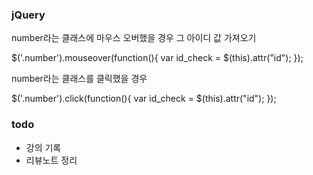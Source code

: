 ### jQuery

number라는 클래스에 마우스 오버했을 경우 그 아이디 값 가져오기

$('.number').mouseover(function(){
    var id_check = $(this).attr("id");
});

number라는 클래스를 클릭했을 경우

$('.number').click(function(){
    var id_check = $(this).attr("id");
});

### todo
- 강의 기록
- 리뷰노트 정리
